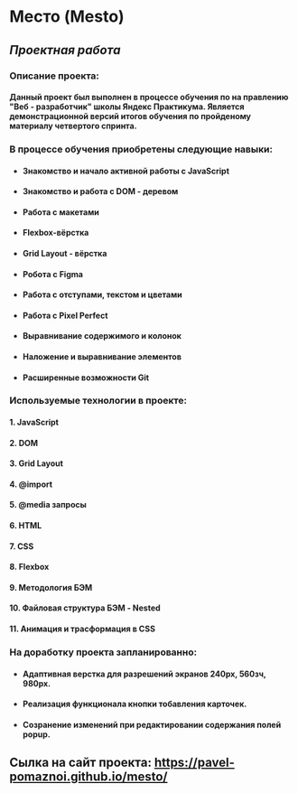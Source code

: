 # Место (Mesto)

## _Проектная работа_

### Описание проекта:

 #### Данный проект был выполнен в процессе обучения по на правлению "Веб - разработчик" школы Яндекс Практикума. Является демонстрационной версий итогов обучения по пройденому материалу четвертого спринта.

 ### В процессе обучения приобретены следующие навыки:

 * #### Знакомство и начало активной работы с JavaScript
 * #### Знакомство и работа с DOM - деревом
 * #### Работа с макетами
 * #### Flexbox-вёрстка
 * #### Grid Layout - вёрстка
 * #### Робота с Figma
 * #### Работа с отступами, текстом и цветами
 * #### Работа с Pixel Perfect
 * #### Выравнивание содержимого и колонок
 * #### Наложение и выравнивание элементов
 * #### Расширенные возможности Git

 ### Используемые технологии в проекте:
 #### 1. JavaScript
 #### 2. DOM
 #### 3. Grid Layout
 #### 4. @import
 #### 5. @media запросы
 #### 6. HTML 
 #### 7. CSS
 #### 8. Flexbox
 #### 9. Методология БЭМ
 #### 10. Файловая структура БЭМ - Nested
 #### 11. Анимация и трасформация в CSS

 ### На доработку проекта запланированно:

 * #### Адаптивная верстка для разрешений экранов 240px, 560зч, 980px.
 * #### Реализация функционала кнопки тобавления карточек.
 * #### Созранение изменений при редактировании содержания полей popup.


 ## Сылка на сайт проекта:       https://pavel-pomaznoi.github.io/mesto/